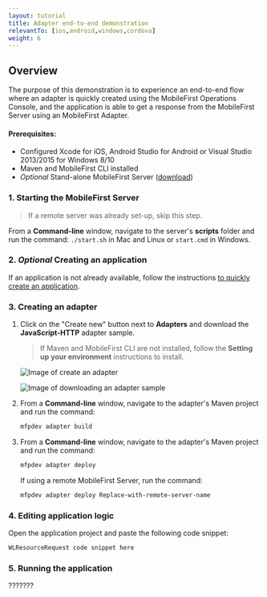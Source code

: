 ```yaml
---
layout: tutorial
title: Adapter end-to-end demonstration
relevantTo: [ios,android,windows,cordova]
weight: 6
---
```

## Overview
The purpose of this demonstration is to experience an end-to-end flow where an adapter is quickly created using the MobileFirst Operations Console, and the application is able to get a response from the MobileFirst Server using an MobileFirst Adapter.

#### Prerequisites:

* Configured Xcode for iOS, Android Studio for Android or Visual Studio 2013/2015 for Windows 8/10
* Maven and MobileFirst CLI installed
* *Optional* Stand-alone MobileFirst Server ([download]({{site.baseurl}}/downloads))

### 1. Starting the MobileFirst Server

> If a remote server was already set-up, skip this step.

From a **Command-line** window, navigate to the server's **scripts** folder and run the command: <code>./start.sh</code> in Mac and Linux or <code>start.cmd</code> in Windows.

### 2. *Optional* Creating an application
If an application is not already available, follow the instructions [to quickly create an application](../).

### 3. Creating an adapter

1. Click on the "Create new" button next to **Adapters** and download the **JavaScript-HTTP** adapter sample.

    > If Maven and MobileFirst CLI are not installed, follow the **Setting up your environment** instructions to install.

    ![Image of create an adapter](create-an-adapter.png)
    
    ![Image of downloading an adapter sample](download-adapter-code.png)
    
2. From a **Command-line** window, navigate to the adapter's Maven project and run the command: 

    ```bash
    mfpdev adapter build
    ```

3. From a **Command-line** window, navigate to the adapter's Maven project and run the command: 

    ```bash
    mfpdev adapter deploy
    ```

    If using a remote MobileFirst Server, run the command:

    ```bash
    mfpdev adapter deploy Replace-with-remote-server-name
    ```
 
### 4. Editing application logic
Open the application project and paste the following code snippet:

```javascript
WLResourceRequest code snippet here
```

### 5. Running the application

???????
